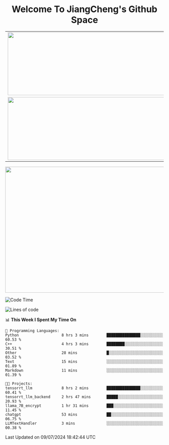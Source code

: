 <h1 align="center">Welcome To JiangCheng's Github Space</h1>

<table align="center" frame="void" rules="none" >
  <tr>
    <td>
      <div align="center"> <img height="200px" width="500px"  src="https://github-readme-stats.vercel.app/api?username=thisjiang&hide_title=true&hide_border=true&layout=compact&show_icons=trueline_height=21&text_color=000&icon_color=000&bg_color=0,ea6161,ffc64d,fffc4d,52fa5a&theme=graywhite" /> </div>
    </td>
    <td>
      <div align="center"> <img height="200px" width="500px" src="https://github-readme-stats.vercel.app/api/top-langs/?username=thisjiang&hide_title=true&hide_border=true&layout=compact&langs_count=6&text_color=000&icon_color=fff&bg_color=0,52fa5a,4dfcff,c64dff&theme=graywhite" /> </div>
    </td>
  </tr>
  <tr>
    <td>
      <div align="center"> <img height="200px" width="500px" src="https://github-readme-streak-stats.herokuapp.com/?user=thisjiang&hide_title=true&hide_border=true&layout=compact&langs_count=6" /> </div>
    </td>
    <td>
      <div align="center"> 
      <a href="https://github.com/" target="_blank"><img style="margin: 10px" src="https://profilinator.rishav.dev/skills-assets/git-scm-icon.svg" alt="Git" height="50" /></a>  
      <a href="https://www.linux.org/" target="_blank"><img style="margin: 10px" src="https://profilinator.rishav.dev/skills-assets/linux-original.svg" alt="Linux" height="50" /></a>  
      <a href="https://www.gnu.org/software/bash/" target="_blank"><img style="margin: 10px" src="https://profilinator.rishav.dev/skills-assets/gnu_bash-icon.svg" alt="Bash" height="50" /></a>  
      </div>
    </td>
  </tr>
</table>

<div align="center"> <img height="400px" width="1000px" src="https://github-readme-activity-graph.cyclic.app/graph?username=thisjiang&theme=react&hide_title=true&hide_border=true&layout=compact&langs_count=6" /> </div></td>

<!--START_SECTION:waka-->
![Code Time](http://img.shields.io/badge/Code%20Time-1%2C468%20hrs%2012%20mins-blue)

![Lines of code](https://img.shields.io/badge/From%20Hello%20World%20I%27ve%20Written-458.5%20thousand%20lines%20of%20code-blue)

📊 **This Week I Spent My Time On** 

```text
💬 Programming Languages: 
Python                   8 hrs 3 mins        ███████████████░░░░░░░░░░   60.53 % 
C++                      4 hrs 3 mins        ████████░░░░░░░░░░░░░░░░░   30.51 % 
Other                    28 mins             █░░░░░░░░░░░░░░░░░░░░░░░░   03.52 % 
Text                     15 mins             ░░░░░░░░░░░░░░░░░░░░░░░░░   01.89 % 
Markdown                 11 mins             ░░░░░░░░░░░░░░░░░░░░░░░░░   01.39 % 

🐱‍💻 Projects: 
tensorrt_llm             8 hrs 2 mins        ███████████████░░░░░░░░░░   60.41 % 
tensorrt_llm_backend     2 hrs 47 mins       █████░░░░░░░░░░░░░░░░░░░░   20.93 % 
llama_7B_encrypt         1 hr 31 mins        ███░░░░░░░░░░░░░░░░░░░░░░   11.45 % 
chatgpt                  53 mins             ██░░░░░░░░░░░░░░░░░░░░░░░   06.75 % 
LLMTextHandler           3 mins              ░░░░░░░░░░░░░░░░░░░░░░░░░   00.38 % 
```


 Last Updated on 09/07/2024 18:42:44 UTC
<!--END_SECTION:waka-->

